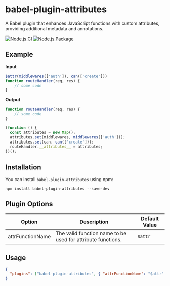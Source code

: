 # babel-plugin-attributes

A Babel plugin that enhances JavaScript functions with custom attributes, providing additional metadata and annotations.

[![Node.js CI](https://github.com/jan53n/babel-plugin-attributes/actions/workflows/node.js.yml/badge.svg?branch=master)](https://github.com/jan53n/babel-plugin-attributes/actions/workflows/node.js.yml) [![Node.js Package](https://github.com/jan53n/babel-plugin-attributes/actions/workflows/npm-publish.yml/badge.svg)](https://github.com/jan53n/babel-plugin-attributes/actions/workflows/npm-publish.yml)

## Example

**Input**
```javascript
$attr(middlewares(['auth']), can(['create']))
function routeHandler(req, res) {
    // some code
}
```

**Output**
```javascript
function routeHandler(req, res) {
    // some code
}

(function () {
  const attributes = new Map();
  attributes.set(middlewares, middlewares(['auth']));
  attributes.set(can, can(['create']));
  routeHandler.__attributes__ = attributes;
})();
```

## Installation

You can install `babel-plugin-attributes` using npm:

```shell
npm install babel-plugin-attributes --save-dev
```

## Plugin Options

| Option            | Description                                                | Default Value |
| ----------------- | ---------------------------------------------------------- | ------------- |
| attrFunctionName  | The valid function name to be used for attribute functions. | `$attr`       |

## Usage

```json
{
  "plugins": ["babel-plugin-attributes", { "attrFunctionName": "$attr" }]
}
```

